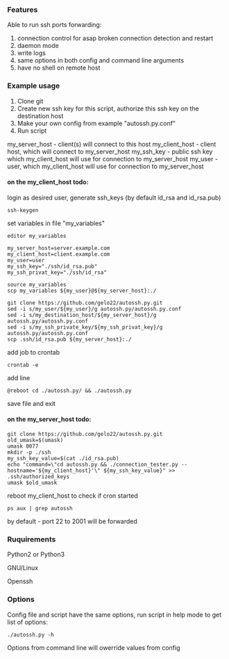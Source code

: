 ### Features

Able to run ssh ports forwarding:

1. connection control for asap broken connection detection and restart
2. daemon mode
3. write logs
4. same options in both config and command line arguments
5. have no shell on remote host

### Example usage

1. Clone git
2. Create new ssh key for this script, authorize this ssh key on the destination host
3. Make your own config from example "autossh.py.conf"
4. Run script

my_server_host - client(s) will connect to this host
my_client_host - client host, which will connect to my_server_host
my_ssh_key - public ssh key which my_client_host will use for connection to my_server_host
my_user - user, which my_client_host will use for connection to my_server_host

#### on the my_client_host todo:

login as desired user, generate ssh_keys (by default id_rsa and id_rsa.pub)
~~~~
ssh-keygen
~~~~
set variables in file "my_variables"
~~~~
editor my_variables

my_server_host=server.example.com
my_client_host=client.example.com
my_user=user
my_ssh_key="./ssh/id_rsa.pub"
my_ssh_privat_key="./ssh/id_rsa"

source my_variables
scp my_variables ${my_user}@${my_server_host}:./

git clone https://github.com/gelo22/autossh.py.git
sed -i s/my_user/${my_user}/g autossh.py/autossh.py.conf
sed -i s/my_destination_host/${my_server_host}/g autossh.py/autossh.py.conf
sed -i s/my_ssh_private_key/${my_ssh_privat_key}/g autossh.py/autossh.py.conf
scp .ssh/id_rsa.pub ${my_server_host}:./
~~~~
add job to crontab
~~~~
crontab -e
~~~~
add line
~~~~
@reboot cd ./autossh.py/ && ./autossh.py
~~~~
save file and exit

#### on the my_server_host todo:

~~~~
git clone https://github.com/gelo22/autossh.py.git
old_umask=$(umask)
umask 0077
mkdir -p ./ssh
my_ssh_key_value=$(cat ./id_rsa.pub)
echo "command=\"cd autossh.py && ./connection_tester.py --hostname='${my_client_host}'\" ${my_ssh_key_value}" >> .ssh/authorized_keys 
umask $old_umask
~~~~
reboot my_client_host to check if cron started
~~~~
ps aux | grep autossh
~~~~
by default - port 22 to 2001 will be forwarded

### Ruquirements

Python2 or Python3

GNU/Linux

Openssh

### Options

Config file and script have the same options, run script in help mode to get list of options:
~~~~
./autossh.py -h
~~~~

Options from command line will owerride values from config

